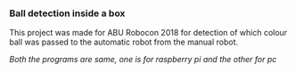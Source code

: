 ### Ball detection inside a box

This project was made for ABU Robocon 2018 for detection of which colour ball was passed to the automatic robot from the manual robot.


*Both the programs are same, one is for raspberry pi and the other for pc*
